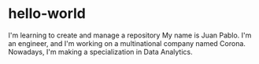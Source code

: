 # hello-world
I'm learning to create and manage a repository
My name is Juan Pablo. I'm an engineer, and I'm working on a multinational company named Corona. Nowadays, I'm making a specialization in Data Analytics.
